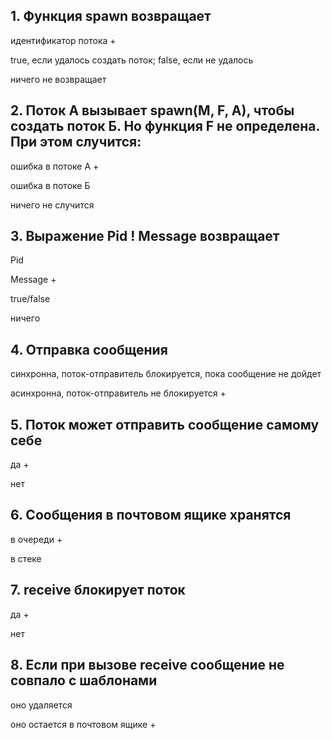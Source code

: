 ## 1. Функция spawn возвращает

идентификатор потока +

true, если удалось создать поток; false, если не удалось

ничего не возвращает


## 2. Поток А вызывает spawn(M, F, A), чтобы создать поток Б. Но функция F не определена. При этом случится:

ошибка в потоке А +

ошибка в потоке Б

ничего не случится


## 3. Выражение Pid ! Message возвращает

Pid

Message +

true/false

ничего


## 4. Отправка сообщения

синхронна, поток-отправитель блокируется, пока сообщение не дойдет

асинхронна, поток-отправитель не блокируется +


## 5. Поток может отправить сообщение самому себе

да +

нет


## 6. Сообщения в почтовом ящике хранятся

в очереди +

в стеке


## 7. receive блокирует поток

да +

нет


## 8. Если при вызове receive сообщение не совпало с шаблонами

оно удаляется

оно остается в почтовом ящике +
